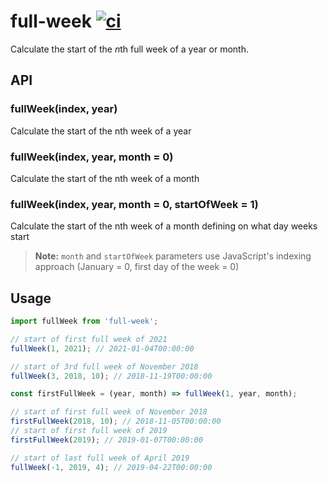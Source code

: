 # full-week [![ci](https://github.com/smhg/full-week/actions/workflows/ci.yml/badge.svg)](https://github.com/smhg/full-week/actions/workflows/ci.yml)
Calculate the start of the *n*th full week of a year or month.

## API

### fullWeek(index, year)

Calculate the start of the nth week of a year

### fullWeek(index, year, month = 0)

Calculate the start of the nth week of a month

### fullWeek(index, year, month = 0, startOfWeek = 1)

Calculate the start of the nth week of a month defining on what day weeks start

> **Note:** `month` and `startOfWeek` parameters use JavaScript's indexing approach (January = 0, first day of the week = 0)

## Usage
```javascript
import fullWeek from 'full-week';

// start of first full week of 2021
fullWeek(1, 2021); // 2021-01-04T00:00:00

// start of 3rd full week of November 2018
fullWeek(3, 2018, 10); // 2018-11-19T00:00:00

const firstFullWeek = (year, month) => fullWeek(1, year, month);

// start of first full week of November 2018
firstFullWeek(2018, 10); // 2018-11-05T00:00:00
// start of first full week of 2019
firstFullWeek(2019); // 2019-01-07T00:00:00

// start of last full week of April 2019
fullWeek(-1, 2019, 4); // 2019-04-22T00:00:00
```
